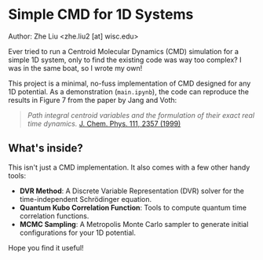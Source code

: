# Simple CMD for 1D Systems

Author: Zhe Liu <zhe.liu2 [at] wisc.edu>

Ever tried to run a Centroid Molecular Dynamics (CMD) simulation for a simple 1D system, only to find the existing code was way too complex? I was in the same boat, so I wrote my own!

This project is a minimal, no-fuss implementation of CMD designed for any 1D potential. As a demonstration (`main.ipynb`), the code can reproduce the results in Figure 7 from the paper by Jang and Voth:

> *Path integral centroid variables and the formulation of their exact real time dynamics.* [J. Chem. Phys. 111, 2357 (1999)](https://doi.org/10.1063/1.3126950)

## What's inside?

This isn't just a CMD implementation. It also comes with a few other handy tools:

*   **DVR Method**: A Discrete Variable Representation (DVR) solver for the time-independent Schrödinger equation.
*   **Quantum Kubo Correlation Function**: Tools to compute quantum time correlation functions.
*   **MCMC Sampling**: A Metropolis Monte Carlo sampler to generate initial configurations for your 1D potential.

Hope you find it useful!